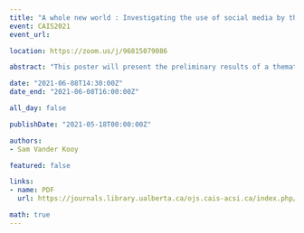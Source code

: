 ```yaml
---
title: "A whole new world : Investigating the use of social media by the Vancouver Public Library to deliver services during the COVID-19 pandemic"
event: CAIS2021
event_url:

location: https://zoom.us/j/96815079086

abstract: "This poster will present the preliminary results of a thematic analysis of the contents of theVancouver Public Library’s (VPL) Instagram, Twitter, and YouTube feeds throughout the first wave of the COVID-19 pandemic (February 1st to June 30th, 2020) to better understand what types of crisis-related services and information they are providing to the public. This data will also be compared to Instagram, Twitter, and YouTube content from the same time period in 2019 to investigate whether the pandemic has changed VPL’s social media practices in any significant ways."

date: "2021-06-08T14:30:00Z"
date_end: "2021-06-08T16:00:00Z"

all_day: false

publishDate: "2021-05-18T00:00:00Z"

authors:
- Sam Vander Kooy

featured: false

links:
- name: PDF
  url: https://journals.library.ualberta.ca/ojs.cais-acsi.ca/index.php/cais-asci/article/view/1215/1051

math: true
---
```

